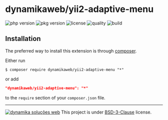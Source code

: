 dynamikaweb/yii2-adaptive-menu
=========================
![php version](https://img.shields.io/packagist/php-v/dynamikaweb/yii2-adaptive-menu)
![pkg version](https://img.shields.io/packagist/v/dynamikaweb/yii2-adaptive-menu)
![license](https://img.shields.io/packagist/l/dynamikaweb/yii2-adaptive-menu)
![quality](https://img.shields.io/scrutinizer/quality/g/dynamikaweb/yii2-adaptive-menu)
![build](https://img.shields.io/scrutinizer/build/g/dynamikaweb/yii2-adaptive-menu)

Installation
------------
The preferred way to install this extension is through [composer](http://getcomposer.org/download/).

Either run

```SHELL
$ composer require dynamikaweb/yii2-adaptive-menu "*"
```

or add

```JSON
"dynamikaweb/yii2-adaptive-menu": "*"
```

to the `require` section of your `composer.json` file.

--------------------------------------------------------------------------------------------------------------
[![dynamika soluções web](https://avatars.githubusercontent.com/dynamikaweb?size=12)](https://dynamika.com.br)
This project is under [BSD-3-Clause](https://opensource.org/licenses/BSD-3-Clause) license.
